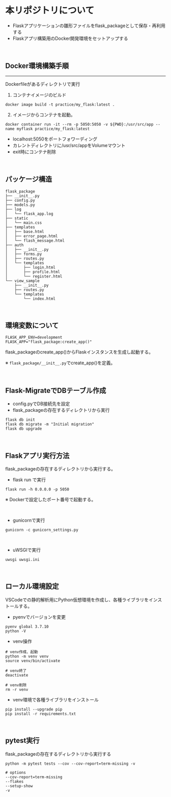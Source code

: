 # 本リポジトリについて
- Flaskアプリケーションの雛形ファイルをflask_packageとして保存・再利用する
- Flaskアプリ構築用のDocker開発環境をセットアップする

<br>

## Docker環境構築手順
---
Dockerfileがあるディレクトリで実行
1. コンテナイメージのビルド
```
docker image build -t practice/my_flask:latest .
```
2. イメージからコンテナを起動。
```
docker container run -it --rm -p 5050:5050 -v ${PWD}:/usr/src/app --name myflask practice/my_flask:latest
```
- localhost:5050をポートフォワーディング
- カレントディレクトリに/usr/src/appをVolumeマウント
- exit時にコンテナ削除

<br>

## パッケージ構造
```
flask_package
├── __init__.py
├── config.py
├── models.py
├── log
│   └── flask_app.log
├── static
│   └── main.css
├── templates
│   ├── base.html
│   ├── error_page.html
│   └── flash_message.html
├── auth
│   ├── __init__.py
│   ├── forms.py
│   ├── routes.py
│   └── templates
│       ├── login.html
│       ├── profile.html
│       └── register.html
└── view_sample
    ├── __init__.py
    ├── routes.py
    └── templates
        └── index.html
```

<br>

## 環境変数について

```
FLASK_APP_ENV=development
FLASK_APP="flask_package:create_app()"
```
flask_packageのcreate_app()からFlaskインスタンスを生成し起動する。

※ `flask_package/__init__.py`でcreate_app()を定義。

<br>

## Flask-MigrateでDBテーブル作成
- config.pyでDB接続先を設定
- flask_packageの存在するディレクトリから実行
```
flask db init
flask db migrate -m "Initial migration"
flask db upgrade
```

<br>

## Flaskアプリ実行方法
flask_packageの存在するディレクトリから実行する。
- flask run で実行
```
flask run -h 0.0.0.0 -p 5050
```
※ Dockerで設定したポート番号で起動する。

<br>

- gunicornで実行
```
gunicorn -c gunicorn_settings.py
```
 
 <br>

- uWSGIで実行
```
uwsgi uwsgi.ini
```
<br>

## ローカル環境設定
VSCodeでの静的解析用にPython仮想環境を作成し、各種ライブラリをインストールする。
- pyenvでバージョンを変更
```
pyenv global 3.7.10
python -V
```
- venv操作
```
# venv作成、起動
python -m venv venv
source venv/bin/activate

# venv終了
deactivate

# venv削除
rm -r venv
```
- venv環境で各種ライブラリをインストール
```
pip install --upgrade pip
pip install -r requirements.txt
```

<br>

## pytest実行
flask_packageの存在するディレクトリから実行する
```
python -m pytest tests --cov --cov-report=term-missing -v

# options
--cov-report=term-missing
--flakes
--setup-show
-v
```




